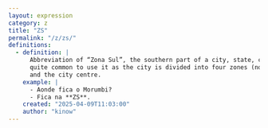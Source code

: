 ```yaml
---
layout: expression
category: z
title: "ZS"
permalink: "/z/zs/"
definitions:
  - definition: |
      Abbreviation of “Zona Sul”, the southern part of a city, state, country. In São Paulo it's
      quite common to use it as the city is divided into four zones (northern, southern, eastern, western)
      and the city centre.
    example: |
      - Aonde fica o Morumbi?
      - Fica na **ZS**.
    created: "2025-04-09T11:03:00"
    author: "kinow"
---
```


